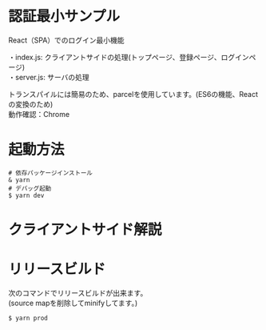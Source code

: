 # 認証最小サンプル

React（SPA）でのログイン最小機能  

・index.js: クライアントサイドの処理(トップページ、登録ページ、ログインページ)  
・server.js: サーバの処理  

トランスパイルには簡易のため、parcelを使用しています。(ES6の機能、Reactの変換のため)  
動作確認：Chrome  

# 起動方法

```
# 依存パッケージインストール
& yarn
# デバッグ起動
$ yarn dev
```

# クライアントサイド解説


# リリースビルド
次のコマンドでリリースビルドが出来ます。  
(source mapを削除してminifyしてます。)  

```
$ yarn prod
```